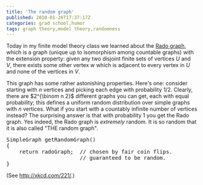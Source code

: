 ```yaml
---
title: 'The random graph'
published: 2010-01-26T17:37:17Z
categories: grad school,humor
tags: graph theory,model theory,randomness
---
```


Today in my finite model theory class we learned about the <a href="http://en.wikipedia.org/wiki/Rado_graph">Rado graph</a>, which is a graph (unique up to isomorphism among countable graphs) with the extension property: given any two disjoint finite sets of vertices $U$ and $V$, there exists some other vertex $w$ which is adjacent to every vertex in $U$ and none of the vertices in $V$.  

This graph has some rather astonishing properties.  Here's one: consider starting with $n$ vertices and picking each edge with probability $1/2$.  Clearly, there are $2^{\binom n 2}$ different graphs you can get, each with equal probability; this defines a uniform random distribution over simple graphs with $n$ vertices.  What if you start with a countably infinite number of vertices instead?  The surprising answer is that with probability 1 you get the Rado graph.  Yes indeed, the Rado graph is <em>extremely</em> random.  It is so random that it is also called "THE random graph".

<pre>
SimpleGraph getRandomGraph()
{
    return radoGraph;  // chosen by fair coin flips.
                       // guaranteed to be random.
}
</pre>

(See <a href="http://xkcd.com/221/">http://xkcd.com/221/</a>.)

